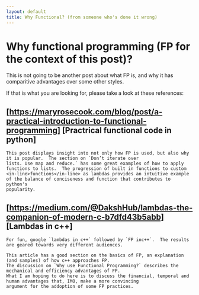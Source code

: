 ```yaml
---
layout: default
title: Why Functional? (from someone who's done it wrong) 
---
```


# Why functional programming (FP for the context of this post)?

This is not going to be another post about what FP is, and why it has comparitive advantages over some other styles.

If that is what you are looking for, please take a look at these references:

## [https://maryrosecook.com/blog/post/a-practical-introduction-to-functional-programming] [Practrical functional code in python]
    This post displays insight into not only how FP is used, but also why it is popular.  The section on `Don’t iterate over 
    lists. Use map and reduce.` has some great examples of how to apply functions to lists.  The progression of built in functions to custom 
    <in-line>functions</in-line> as lambdas provides an intuitive example of the balance of conciseness and function that contributes to python's 
    popularity.

##  [https://medium.com/@DakshHub/lambdas-the-companion-of-modern-c-b7dfd43b5abb] [Lambdas in c++]
    For fun, google `lambdas in c++` followed by `FP inc++`.  The results are geared towards very different audiences.

    This article has a good section on the basics of FP, an explanation (and samples) of how c++ approaches FP.  
    The discussion on `Why use Functional Programming?` describes the mechanical and efficiency advantages of FP.  
    What I am hoping to do here is to discuss the financial, temporal and human advantages that, IMO, make a more convincing
    argument for the addoption of some FP practices.

    
